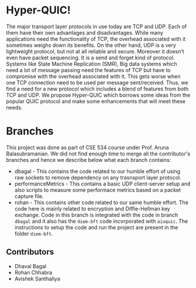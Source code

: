 # Hyper-QUIC!

The major transport layer protocols in use today are TCP and UDP. Each of them have their own advantages and disadvantages. While many applications need the functionality of TCP, the overhead associated with it sometimes weighs down its benefits. On the other hand, UDP is a very lightweight protocol, but not at all reliable and secure. Moreover it doesn’t even have packet sequencing. It is a send and forget kind of protocol. Systems like State Machine Replication (SMR), Big data systems which need a lot of message passing need the features of TCP but have to compromise with the overhead associated with it. This gets worse when one TCP connection need to be used per message sent/received. Thus, we find a need for a new protocol which includes a blend of features from both TCP and UDP. We propose Hyper-QUIC which borrows some ideas from the popular QUIC protocol and make some enhancements that will meet these needs.


# Branches

This project was done as part of CSE 534 course under Prof. Aruna Balasubramanian. We did not find enough time to merge all the contributor's branches and hence we describe below what each branch contains:
- dbagal - This contains the code related to our humble effort of using raw sockets to remove dependency on any trasnsport layer protocol.
- performanceMetrics - This contains a basic UDP client-server setup and also scripts to measure some performace metrics based on a packet capture file.
- rohan - This contains other code related to our same humble effort. The code here is mainly related to encryption and Diffie-Hellman key exchange. Code in this branch is integrated with the code in branch `dbagal` and it also has the `diem-bft` code incorporated with `aioquic`. The instructions to setup the code and run the project are present in the folder `diem-bft`.

## Contributors
- Dhaval Bagal 
- Rohan Chhabra
- Avishek Santhaliya
